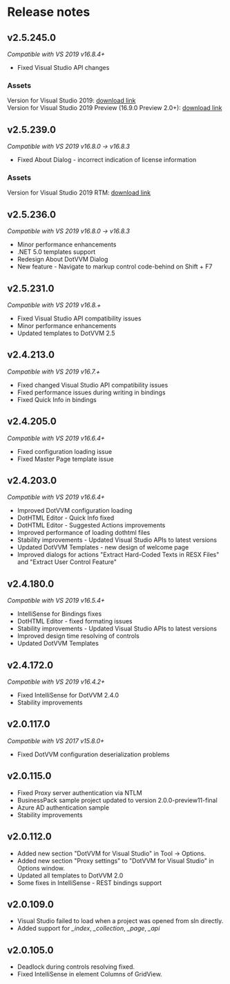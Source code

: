 # Release notes

## v2.5.245.0
*Compatible with VS 2019 v16.8.4+*
* Fixed Visual Studio API changes

### Assets
Version for Visual Studio 2019: [download link](https://storage.dotvvm.com/public/DotVVM.Integration.VisualStudio.VS2019-Preview.2.5.245.0.vsix) <br/>
Version for Visual Studio 2019 Preview (16.9.0 Preview 2.0+): [download link](https://storage.dotvvm.com/public/DotVVM.Integration.VisualStudio.VS2019-Preview.2.5.245.0.vsix) 

## v2.5.239.0
*Compatible with VS 2019 v16.8.0 -&gt; v16.8.3*
* Fixed About Dialog - incorrect indication of license information
### Assets
Version for Visual Studio 2019 RTM: [download link](https://storage.dotvvm.com/public/DotVVM.Integration.VisualStudio.VS2019.RTM.2.5.239.0.vsix) <br/>

## v2.5.236.0
*Compatible with VS 2019 v16.8.0 -&gt; v16.8.3*
* Minor performance enhancements
* .NET 5.0 templates support
* Redesign About DotVVM Dialog
* New feature - Navigate to markup control code-behind on Shift + F7     

## v2.5.231.0
*Compatible with VS 2019 v16.8.+*
* Fixed Visual Studio API compatibility issues
* Minor performance enhancements
* Updated templates to DotVVM 2.5

## v2.4.213.0
*Compatible with VS 2019 v16.7.+*
* Fixed changed Visual Studio API compatibility issues
* Fixed performance issues during writing in bindings
* Fixed Quick Info in bindings

## v2.4.205.0
*Compatible with VS 2019 v16.6.4+*
* Fixed configuration loading issue
* Fixed Master Page template issue

## v2.4.203.0
*Compatible with VS 2019 v16.6.4+*
* Improved DotVVM configuration loading
* DotHTML Editor - Quick Info fixed
* DotHTML Editor - Suggested Actions improvements 
* Improved performance of loading dothtml files 
* Stability improvements - Updated Visual Studio APIs to latest versions 
* Updated DotVVM Templates - new design of welcome page
* Improved dialogs for actions "Extract Hard-Coded Texts in RESX Files" and "Extract User Control Feature"

## v2.4.180.0
*Compatible with VS 2019 v16.5.4+*
* IntelliSense for Bindings fixes
* DotHTML Editor - fixed formating issues
* Stability improvements - Updated Visual Studio APIs to latest versions
* Improved design time resolving of controls 
* Updated DotVVM Templates

## v2.4.172.0
*Compatible with VS 2019 v16.4.2+*
* Fixed IntelliSense for DotVVM 2.4.0
* Stability improvements 

## v2.0.117.0
*Compatible with VS 2017 v15.8.0+*
* Fixed DotVVM configuration deserialization problems


## v2.0.115.0
* Fixed Proxy server authentication via NTLM  
* BusinessPack sample project updated to version 2.0.0-preview11-final
* Azure AD authentication sample
* Stability improvements

## v2.0.112.0
* Added new section "DotVVM for Visual Studio" in Tool -> Options.
* Added new section "Proxy settings" to "DotVVM for Visual Studio" in Options window.
* Updated all templates to DotVVM 2.0
* Some fixes in IntelliSense - REST bindings support

## v2.0.109.0
* Visual Studio failed to load when a project was opened from sln directly.
* Added support for *_index*, *_collection*, *_page*, *_api*

## v2.0.105.0
* Deadlock during controls resolving fixed.
* Fixed IntelliSense in element Columns of GridView.
